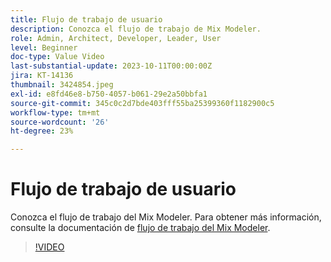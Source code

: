 ```yaml
---
title: Flujo de trabajo de usuario
description: Conozca el flujo de trabajo de Mix Modeler.
role: Admin, Architect, Developer, Leader, User
level: Beginner
doc-type: Value Video
last-substantial-update: 2023-10-11T00:00:00Z
jira: KT-14136
thumbnail: 3424854.jpeg
exl-id: e8fd46e8-b750-4057-b061-29e2a50bbfa1
source-git-commit: 345c0c2d7bde403fff55ba25399360f1182900c5
workflow-type: tm+mt
source-wordcount: '26'
ht-degree: 23%

---
```


# Flujo de trabajo de usuario

Conozca el flujo de trabajo del Mix Modeler. Para obtener más información, consulte la documentación de [flujo de trabajo del Mix Modeler](https://experienceleague.adobe.com/es/docs/mix-modeler/using/get-started/workflow).

>[!VIDEO](https://video.tv.adobe.com/v/3424854?learn=on&enablevpops)